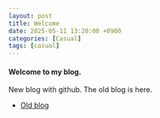 ```yaml
---
layout: post
title: Welcome
date: 2025-05-11 13:20:00 +0900
categories: [Casual]
tags: [casual]
---
```


#### Welcome to my blog.

New blog with github. The old blog is here.
* [Old blog](https://upsilonyblog.simdif.com)
